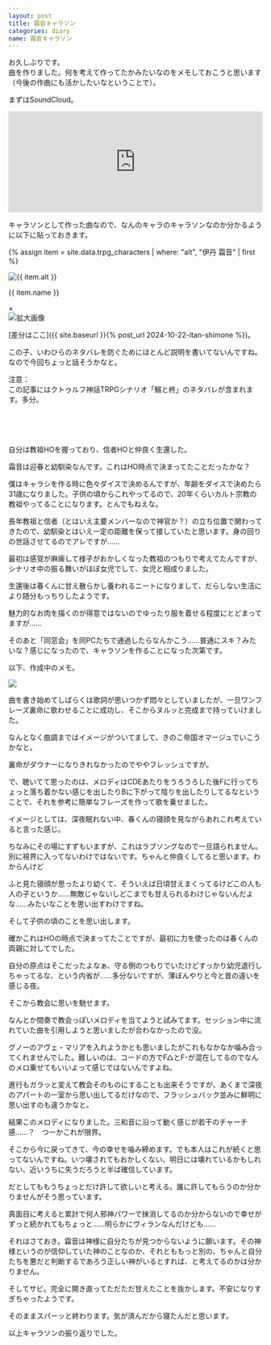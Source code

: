 ```yaml
---
layout: post
title: 霜音キャラソン
categories: diary
name: 霜音キャラソン
---
```


お久しぶりです。  
曲を作りました。何を考えて作ってたかみたいなのをメモしておこうと思います（今後の作曲にも活かしたいなということで）。

まずはSoundCloud。

<iframe width="100%" height="200" scrolling="no" frameborder="no" allow="autoplay" src="https://w.soundcloud.com/player/?url=https%3A//api.soundcloud.com/tracks/2033033012&color=%23ff5500&auto_play=false&hide_related=false&show_comments=true&show_user=true&show_reposts=false&show_teaser=true&visual=true"></iframe>

キャラソンとして作った曲なので、なんのキャラのキャラソンなのか分かるように以下に貼っておきます。

{% assign item = site.data.trpg_characters | where: "alt", "伊丹 霜音" | first %}
<div class="gallery-item">
    <img src="{{ item.path | relative_url }}"
            alt="{{ item.alt }}"
            class="thumbnail thumbnail-character"
            data-description="{% include {{ item.description }} %}{{ item.lost }}">
    <p>{{ item.name }}</p>
</div>

<div class="modal" id="modal">
    <span class="close" id="close">&times;</span>
    <div class="modal-content">
        <div class="modal-img">
            <img id="modalImg" alt="拡大画像">
        </div>
        <div class="modal-text" id="modalCaption"></div>
    </div>
</div>
<script src="{{ site.baseurl }}/script/modal-window.js"></script>

[差分はここ]({{ site.baseurl }}{% post_url 2024-10-22-itan-shimone %})。

この子、いわひらのネタバレを防ぐためにほとんど説明を書いてないんですね。なので今回ちょっと話そうかなと。

注意：  
この記事にはクトゥルフ神話TRPGシナリオ「鰯と柊」のネタバレが含まれます。多分。

<br>
<br>
<br>

自分は教祖HOを握っており、信者HOと仲良く生還した。

霜音は迎春と幼馴染なんです。これはHO時点で決まってたことだったかな？

僕はキャラシを作る時に色々ダイスで決めるんですが、年齢をダイスで決めたら31歳になりました。子供の頃からこれやってるので、20年くらいカルト宗教の教祖やってることになります。とんでもねえな。

長年教祖と信者（とはいえ主要メンバーなので神官か？）の立ち位置で関わってきたので、幼馴染とはいえ一定の距離を保って接していたと思います。身の回りの世話させてるのでアレですが……

最初は感覚が麻痺して様子がおかしくなった教祖のつもりで考えてたんですが、シナリオ中の振る舞いがほぼ女児でして、女児と相成りました。

生還後は春くんに甘え散らかし養われるニートになりまして、だらしない生活により随分もっちりしたようです。

魅力的なお肉を描くのが得意ではないのでゆったり服を着せる程度にとどまってますが……

そのあと「同窓会」を同PCたちで通過したらなんかこう……普通にスキ？みたいな？感じになったので、キャラソンを作ることになった次第です。

以下、作成中のメモ。

<img src="{{ '/assets/Others/Composing/CharacterSong_Shimone_Note.webp' | relative_url }}" class="mini-img">

曲を書き始めてしばらくは歌詞が思いつかず悶々としていましたが、一旦ワンフレーズ裏命に歌わせることに成功し、そこからヌルッと完成まで持っていけました。

なんとなく曲調まではイメージがついてまして、きのこ帝国オマージュでいこうかなと。

裏命がダウナーになりきれなかったのでややフレッシュですが。

で、聴いてて思ったのは、メロディはCDEあたりをうろうろした後Fに行ってちょっと落ち着かない感じを出したりBに下がって陰りを出したりしてるなということで、それを参考に簡単なフレーズを作って歌を乗せました。

イメージとしては、深夜眠れない中、春くんの寝顔を見ながらあれこれ考えていると言った感じ。

ちなみにその場にすずもいますが、これはラブソングなので一旦語られません。別に視界に入ってないわけではないです。ちゃんと仲良くしてると思います。わからんけど

ふと見た寝顔が思ったより幼くて、そういえば日頃甘えまくってるけどこの人も人の子というか……無敵じゃないしどこまでも甘えられるわけじゃないんだよな……みたいなことを思い出すわけですね。

そして子供の頃のことを思い出します。

確かこれはHOの時点で決まってたことですが、最初に力を使ったのは春くんの両親に対してでした。

自分の原点はそこだったよなぁ、守る側のつもりでいたけどすっかり幼児退行しちゃってるな、という内省が……多分ないですが、薄ぼんやりと今と昔の違いを感じる夜。

そこから教会に思いを馳せます。

なんとか間奏で教会っぽいメロディを当てようと試みてます。セッション中に流れていた曲を引用しようと思いましたが合わなかったので没。

グノーのアヴェ・マリアを入れようかとも思いましたがこれもなかなか噛み合ってくれませんでした。難しいのは、コードの方でF△とF-が混在してるのでなんのメロ乗せてもいいよって感じではないんですよね。

進行もガラッと変えて教会そのものにすることも出来そうですが、あくまで深夜のアパートの一室から思い出してるだけなので、フラッシュバック並みに鮮明に思い出すのも違うかなと。

結果このメロディになりました。三和音に沿って動く感じが若干のチャーチ感……？　つーかこれが限界。

そこから今に戻ってきて、今の幸せを噛み締めます。でも本人はこれが続くと思ってないんですね。いつ壊されてもおかしくない、明日には壊れているかもしれない、近いうちに失うだろうと半ば確信しています。

だとしてももうちょっとだけ許して欲しいと考える。誰に許してもらうのか分かりませんがそう思っています。

真面目に考えると累計で何人邪神パワーで抹消してるのか分からないので幸せがずっと続かれてもちょっと……明らかにヴィランなんだけども……

それはさておき。霜音は神様に自分たちが見つからないように願います。その神様というのが信仰していた神のことなのか、それとももっと別の、ちゃんと自分たちを悪だと判断するであろう正しい神がいるとすれば、と考えてるのかは分かりません。

そしてサビ。完全に開き直ってただただ甘えたことを抜かします。不安になりすぎちゃったようです。

そのままスパーッと終わります。気が済んだから寝たんだと思います。

以上キャラソンの振り返りでした。
